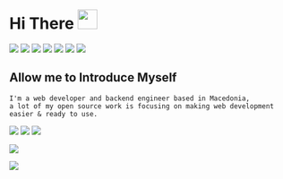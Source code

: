 # Hi There <img src="assets/wave.gif" width="35px">

![](https://img.shields.io/badge/html5%20-%23323330.svg?&style=for-the-badge&logo=html5&logoColor=%23E34F26) ![](https://img.shields.io/badge/css3%20-%23323330.svg?&style=for-the-badge&logo=css3&logoColor=%231572B6) ![](https://img.shields.io/badge/javascript%20-%23323330.svg?&style=for-the-badge&logo=javascript&logoColor=%23F7DF1E) ![](https://img.shields.io/badge/laravel-%23323330.svg?&style=for-the-badge&logo=laravel&logoColor=23092E20)  ![](https://img.shields.io/badge/php-%23323330.svg?&style=for-the-badge&logo=php&logoColor=%23777BB4) ![](https://img.shields.io/badge/python%20-%23323330.svg?&style=for-the-badge&logo=python&logoColor=2314354C) ![](https://img.shields.io/badge/mysql-%23323330.svg?&style=for-the-badge&logo=mysql&logoColor=white)


## Allow me to Introduce Myself

```
I'm a web developer and backend engineer based in Macedonia,
a lot of my open source work is focusing on making web development easier & ready to use.
```


![](http://estruyf-github.azurewebsites.net/api/VisitorHit?user=arsovskidev&countColorcountColor&countColor=%235a37dc)
[![](https://img.shields.io/badge/gitlab-%235a37dc.svg?&style=for-the-badge)](https://gitlab.com/arsovskidev)
[![](https://img.shields.io/badge/linkedin-%235a37dc.svg?&style=for-the-badge)](https://linkedin.com/in/filiparsovski)

[![](https://www.codewars.com/users/arsovskidev/badges/large)](https://www.codewars.com/users/arsovskidev)

![](https://github-readme-stats.vercel.app/api?username=arsovskidev&count_private=true&show_icons=true&theme=midnight-purple)
